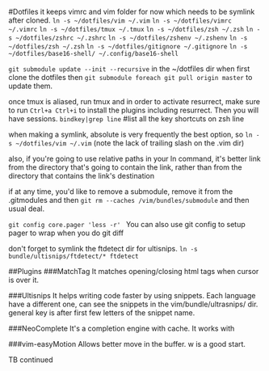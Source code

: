  #Dotfiles 
it keeps vimrc and vim folder for now which needs to be symlink after cloned. 
`ln -s ~/dotfiles/vim ~/.vim`
`ln -s ~/dotfiles/vimrc ~/.vimrc`
`ln -s ~/dotfiles/tmux ~/.tmux`
`ln -s ~/dotfiles/zsh ~/.zsh`
`ln -s ~/dotfiles/zshrc ~/.zshrc`
`ln -s ~/dotfiles/zshenv ~/.zshenv`
`ln -s ~/dotfiles/zsh ~/.zsh`
`ln -s ~/dotfiles/gitignore ~/.gitignore`
`ln -s ~/dotfiles/base16-shell/ ~/.config/base16-shell`


`git submodule update --init --recursive` in the ~/dotfiles dir when first clone the dotfiles
then
`git submodule foreach git pull origin master` to update them.


once tmux is aliased, run tmux and in order to activate resurrect, make sure to
run `Ctrl+a Ctrl+i` to install the plugins including resurrect. Then you will
have sessions. 
`bindkey|grep line` #list all the key shortcuts on zsh line

when making a symlink, absolute is very frequently the best option, so `ln -s ~/dotfiles/vim ~/.vim`  (note the lack of trailing slash on the .vim dir)

also, if you're going to use relative paths in your ln command, it's better link from the directory that's going to contain the link, rather than from the directory that contains the link's destination


if at any time, you'd like to remove a submodule, remove it from the .gitmodules
and then `git rm --caches /vim/bundles/submodule` and then usual deal.

`git config core.pager 'less -r' `
You can also use git config to setup pager to wrap when you do git diff


don't forget to symlink the ftdetect dir for ultisnips.
`ln -s bundle/ultisnips/ftdetect/* ftdetect`



##Plugins
###MatchTag
It matches opening/closing  html tags when cursor is over it.

###Ultisnips
It helps writing code faster by using snippets. Each language have a different
one, can see the snippets in the vim/bundle/ultrasnips/ dir. general key is
<TAB> after first few letters of the snippet name.

###NeoComplete
It's a completion engine with cache. It works with <C-R> 

###vim-easyMotion
Allows better move in the buffer. <Leader><Leader>w is a good start. 

TB continued


 
